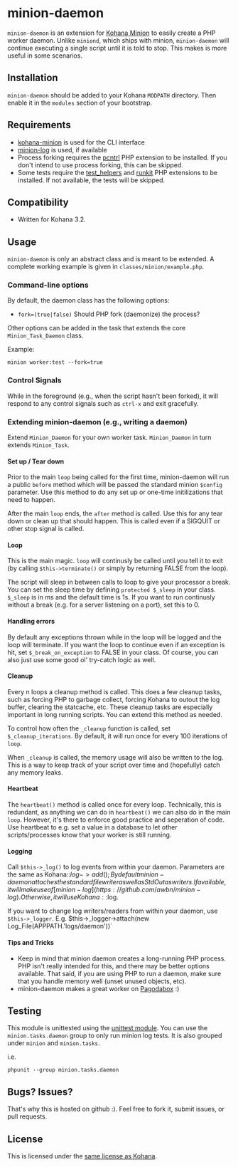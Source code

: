 # minion-daemon

`minion-daemon` is an extension for [Kohana Minion](https://github.com/kohana-minion/core) to easily create a PHP worker daemon.  Unlike `miniond`, which ships with minion, `minion-daemon` will continue executing a single script until it is told to stop.  This makes is more useful in some scenarios.

## Installation

`minion-daemon` should be added to your Kohana `MODPATH` directory.  Then enable it in the `modules` section of your bootstrap.

## Requirements

* [kohana-minion](https://github.com/kohana-minion/core) is used for the CLI interface
* [minion-log](https://github.com/awbn/minion-log) is used, if available
* Process forking requires the [pcntrl](http://php.net/manual/en/book.pcntl.php) PHP extension to be installed.  If you don't intend to use process forking, this can be skipped.
* Some tests require the [test_helpers](https://github.com/sebastianbergmann/php-test-helpers) and [runkit](https://github.com/zenovich/runkit) PHP extensions to be installed.  If not available, the tests will be skipped.

## Compatibility

* Written for Kohana 3.2.

## Usage

`minion-daemon` is only an abstract class and is meant to be extended.  A complete working example is given in `classes/minion/example.php`.

### Command-line options

By default, the daemon class has the following options:
* `fork=(true|false)` Should PHP fork (daemonize) the process?

Other options can be added in the task that extends the core `Minion_Task_Daemon` class.  

Example:

	minion worker:test --fork=true

### Control Signals

While in the foreground (e.g., when the script hasn't been forked), it will respond to any control signals such as `ctrl-x` and exit gracefully.

### Extending minion-daemon (e.g., writing a daemon)

Extend `Minion_Daemon` for your own worker task.  `Minion_Daemon` in turn extends `Minion_Task`.

#### Set up / Tear down

Prior to the main `loop` being called for the first time, minion-daemon will run a public `before` method which will be passed the standard minion `$config` parameter.  Use this method to do any set up or one-time initilizations that need to happen.

After the main `loop` ends, the `after` method is called. Use this for any tear down or clean up that should happen.  This is called even if a SIGQUIT or other stop signal is called.

#### Loop

This is the main magic.  `loop` will continusly be called until you tell it to exit (by calling `$this->terminate()` or simply by returning FALSE from the loop).

The script will sleep in between calls to loop to give your processor a break.  You can set the sleep time by defining `protected $_sleep` in your class.  `$_sleep` is in ms and the default time is 1s.  If you want to run continusly without a break (e.g. for a server listening on a port), set this to 0.

#### Handling errors

By default any exceptions thrown while in the loop will be logged and the loop will terminate.  If you want the loop to continue even if an exception is hit, set `$_break_on_exception` to FALSE in your class.  Of course, you can also just use some good ol' try-catch logic as well.

#### Cleanup

Every n loops a cleanup method is called.  This does a few cleanup tasks, such as forcing PHP to garbage collect, forcing Kohana to outout the log buffer, clearing the statcache, etc.  These cleanup tasks are especially important in long running scripts.  You can extend this method as needed.

To control how often the `_cleanup` function is called, set `$_cleanup_iterations`.  By default, it will run once for every 100 iterations of `loop`.

When `_cleanup` is called, the memory usage will also be written to the log.  This is a way to keep track of your script over time and (hopefully) catch any memory leaks.

#### Heartbeat

The `heartbeat()` method is called once for every loop.  Technically, this is redundant, as anything we can do in `heartbeat()` we can also do in the main `loop`.  However, it's there to enforce good practice and seperation of code.  Use heartbeat to e.g. set a value in a database to let other scripts/processes know that your worker is still running.

#### Logging

Call `$this->_log()` to log events from within your daemon.  Parameters are the same as Kohana::$log->add();  By default minion-daemon attaches the standard file writer as well as StdOut as writers.  If available, it will make use of [minion-log](https://github.com/awbn/minion-log).  Otherwise, it will use Kohana::$log.

If you want to change log writers/readers from within your daemon, use `$this->_logger`.  E.g. $this->_logger->attach(new Log_File(APPPATH.'logs/daemon'))`

#### Tips and Tricks

* Keep in mind that minion daemon creates a long-running PHP process.  PHP isn't really intended for this, and there may be better options available.  That said, if you are using PHP to run a daemon, make sure that you handle memory well (unset unused objects, etc).
* minion-daemon makes a great worker on [Pagodabox](http://help.pagodabox.com/customer/portal/articles/430779) :)

## Testing

This module is unittested using the [unittest module](http://github.com/kohana/unittest).
You can use the `minion.tasks.daemon` group to only run minion log tests.  It is also grouped under `minion` and `minion.tasks`.

i.e.

	phpunit --group minion.tasks.daemon

## Bugs?  Issues?

That's why this is hosted on github :).  Feel free to fork it, submit issues, or pull requests.

## License

This is licensed under the [same license as Kohana](http://kohanaframework.org/license).